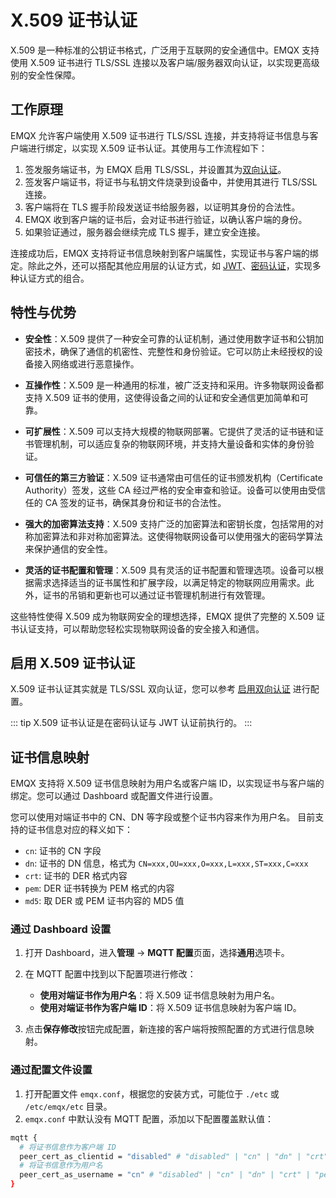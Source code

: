 # X.509 证书认证

X.509 是一种标准的公钥证书格式，广泛用于互联网的安全通信中。EMQX 支持使用 X.509 证书进行 TLS/SSL 连接以及客户端/服务器双向认证，以实现更高级别的安全性保障。

## 工作原理

EMQX 允许客户端使用 X.509 证书进行 TLS/SSL 连接，并支持将证书信息与客户端进行绑定，以实现 X.509 证书认证。其使用与工作流程如下：

1. 签发服务端证书，为 EMQX 启用 TLS/SSL，并设置其为[双向认证](../../network/emqx-mqtt-tls.md#启用双向认证)。
2. 签发客户端证书，将证书与私钥文件烧录到设备中，并使用其进行 TLS/SSL 连接。
3. 客户端将在 TLS 握手阶段发送证书给服务器，以证明其身份的合法性。
4. EMQX 收到客户端的证书后，会对证书进行验证，以确认客户端的身份。
5. 如果验证通过，服务器会继续完成 TLS 握手，建立安全连接。

连接成功后，EMQX 支持将证书信息映射到客户端属性，实现证书与客户端的绑定。除此之外，还可以搭配其他应用层的认证方式，如 [JWT](./jwt.md)、[密码认证](./pwoverview.md)，实现多种认证方式的组合。

## 特性与优势

- **安全性**：X.509 提供了一种安全可靠的认证机制，通过使用数字证书和公钥加密技术，确保了通信的机密性、完整性和身份验证。它可以防止未经授权的设备接入网络或进行恶意操作。

- **互操作性**：X.509 是一种通用的标准，被广泛支持和采用。许多物联网设备都支持 X.509 证书的使用，这使得设备之间的认证和安全通信更加简单和可靠。

- **可扩展性**：X.509 可以支持大规模的物联网部署。它提供了灵活的证书链和证书管理机制，可以适应复杂的物联网环境，并支持大量设备和实体的身份验证。

- **可信任的第三方验证**：X.509 证书通常由可信任的证书颁发机构（Certificate Authority）签发，这些 CA 经过严格的安全审查和验证。设备可以使用由受信任的 CA 签发的证书，确保其身份和证书的合法性。

- **强大的加密算法支持**：X.509 支持广泛的加密算法和密钥长度，包括常用的对称加密算法和非对称加密算法。这使得物联网设备可以使用强大的密码学算法来保护通信的安全性。

- **灵活的证书配置和管理**：X.509 具有灵活的证书配置和管理选项。设备可以根据需求选择适当的证书属性和扩展字段，以满足特定的物联网应用需求。此外，证书的吊销和更新也可以通过证书管理机制进行有效管理。

这些特性使得 X.509 成为物联网安全的理想选择，EMQX 提供了完整的 X.509 证书认证支持，可以帮助您轻松实现物联网设备的安全接入和通信。

## 启用 X.509 证书认证

X.509 证书认证其实就是 TLS/SSL 双向认证，您可以参考 [启用双向认证](../../network/emqx-mqtt-tls.md#启用双向认证) 进行配置。

::: tip
X.509 证书认证是在密码认证与 JWT 认证前执行的。
:::

## 证书信息映射

EMQX 支持将 X.509 证书信息映射为用户名或客户端 ID，以实现证书与客户端的绑定。您可以通过 Dashboard 或配置文件进行设置。

您可以使用对端证书中的 CN、DN 等字段或整个证书内容来作为用户名。 目前支持的证书信息对应的释义如下：

- `cn`: 证书的 CN 字段
- `dn`: 证书的 DN 信息，格式为 `CN=xxx,OU=xxx,O=xxx,L=xxx,ST=xxx,C=xxx`
- `crt`: 证书的 DER 格式内容
- `pem`: DER 证书转换为 PEM 格式的内容
- `md5`: 取 DER 或 PEM 证书内容的 MD5 值

### 通过 Dashboard 设置

1. 打开 Dashboard，进入**管理** -> **MQTT 配置**页面，选择**通用**选项卡。
2. 在 MQTT 配置中找到以下配置项进行修改：
   - **使用对端证书作为用户名**：将 X.509 证书信息映射为用户名。
   - **使用对端证书作为客户端 ID**：将 X.509 证书信息映射为客户端 ID。

3. 点击**保存修改**按钮完成配置，新连接的客户端将按照配置的方式进行信息映射。

### 通过配置文件设置

1. 打开配置文件 `emqx.conf`，根据您的安装方式，可能位于 `./etc` 或 `/etc/emqx/etc` 目录。
2. `emqx.conf` 中默认没有 MQTT 配置，添加以下配置覆盖默认值：

  ```bash
  mqtt {
    # 将证书信息作为客户端 ID
    peer_cert_as_clientid = "disabled" # "disabled" | "cn" | "dn" | "crt" | "pem" | "md5"
    # 将证书信息作为用户名
    peer_cert_as_username = "cn" # "disabled" | "cn" | "dn" | "crt" | "pem" | "md5"
  }
  ```
